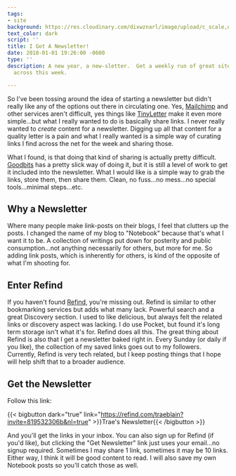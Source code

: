 ```yaml
---
tags:
- site
background: https://res.cloudinary.com/dixwznarl/image/upload/c_scale,q_auto:eco,w_2048/notebook/newspaper-stack.jpg
text_color: dark
script: ''
title: I Got A Newsletter!
date: 2018-01-01 19:26:00 -0600
type: ''
description: A new year, a new-sletter.  Get a weekly run of great sites I've stumbled
  across this week.

---
```

So I've been tossing around the idea of starting a newsletter but didn't really like any of the options out there in circulating one.  Yes, [Mailchimp](https://mailchimp.com/) and other services aren't difficult, yes things like [TinyLetter](https://tinyletter.com/) make it even more simple...but what I really wanted to do is basically share links.  I never really wanted to _create_ content for a newsletter.  Digging up all that content for a quality letter is a pain and what I really wanted is a simple way of curating links I find across the net for the week and sharing those.

What I found, is that doing that kind of sharing is actually pretty difficult.  [Goodbits](https://goodbits.io/) has a pretty slick way of doing it, but it is still a level of work to get it included into the newsletter.  What I would like is a simple way to grab the links, store them, then share them.  Clean, no fuss...no mess...no special tools...minimal steps...etc.

## Why a Newsletter

Where many people make link-posts on their blogs, I feel that clutters up the posts.  I changed the name of my blog to "Notebook" because that's what I want it to be.  A collection of writings put down for posterity and public consumption...not anything necessarily for others, but more for me.  So adding link posts, which is inherently for others, is kind of the opposite of what I'm shooting for.

## Enter Refind

If you haven't found [Refind](https://refind.com/traeblain?invite=819532306b), you're missing out.  Refind is similar to other bookmarking services but adds what many lack.  Powerful search and a great Discovery section.  I used to like delicious, but always felt the related links or discovery aspect was lacking.  I do use Pocket, but found it's long term storage isn't what it's for.  Refind does all this.  The great thing about Refind is also that I get a newsletter baked right in.  Every Sunday (or daily if you like), the collection of my saved links goes out to my followers.  Currently, Refind is very tech related, but I keep posting things that I hope will help shift that to a broader audience.

## Get the Newsletter

Follow this link:

{{< bigbutton dark="true" link="https://refind.com/traeblain?invite=819532306b&nl=true" >}}Trae's Newsletter{{< /bigbutton >}}

And you'll get the links in your inbox.  You can also sign up for Refind (if you'd like), but clicking the "Get Newsletter" link just uses your email...no signup required.  Sometimes I may share 1 link, sometimes it may be 10 links.  Either way, I think it will be good content to read.  I will also save my own Notebook posts so you'll catch those as well.